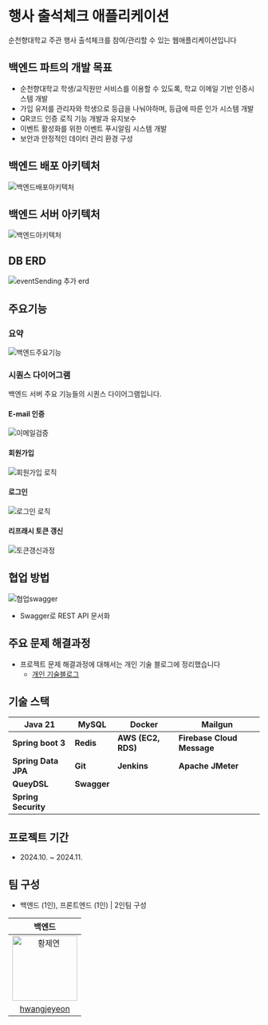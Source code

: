 # 행사 출석체크 애플리케이션
순천향대학교 주관 행사 출석체크를 참여/관리할 수 있는 웹애플리케이션입니다


## 백엔드 파트의 개발 목표
- 순천향대학교 학생/교직원만 서비스를 이용할 수 있도록, 학교 이메일 기반 인증시스템 개발
- 가입 유저를 관리자와 학생으로 등급을 나눠야하며, 등급에 따른 인가 시스템 개발
- QR코드 인증 로직 기능 개발과 유지보수
- 이벤트 활성화를 위한 이벤트 푸시알림 시스템 개발 
- 보안과 안정적인 데이터 관리 환경 구성

## 백엔드 배포 아키텍처
![백엔드배포아키텍처](https://github.com/user-attachments/assets/c521ad83-9620-411f-9b7d-f8ccc72aa40d)

## 백엔드 서버 아키텍처
![백엔드아키텍처](https://github.com/user-attachments/assets/8d3fe22f-0357-478c-8181-4130e73adeed)

## DB ERD
![eventSending 추가 erd](https://github.com/user-attachments/assets/c8be2fd7-7ec8-4d73-8d65-816a6cc6aa26)


## 주요기능
### 요약
![백엔드주요기능](https://github.com/user-attachments/assets/01e3e104-3de0-4e42-baf9-cbc2563309ff)

### 시퀀스 다이어그램
백엔드 서버 주요 기능들의 시퀀스 다이어그램입니다.
#### E-mail 인증
![이메일검증](https://github.com/user-attachments/assets/6c4e4990-cb05-4ee2-a7dc-85254762d42f)

#### 회원가입
![회원가입 로직](https://github.com/user-attachments/assets/012a711d-a3fd-4266-bdb1-198092df2192)

#### 로그인
![로그인 로직](https://github.com/user-attachments/assets/80d4debf-9fb0-44f7-963e-e937baf9f508)

#### 리프래시 토큰 갱신
![토큰갱신과정](https://github.com/user-attachments/assets/dac2bceb-add8-46c7-8d0a-173e477ea671)

## 협업 방법
![협업swagger](https://github.com/user-attachments/assets/1308fbd6-dcea-4493-b135-68172babe7ec)
- Swagger로 REST API 문서화


## 주요 문제 해결과정
- 프로젝트 문제 해결과정에 대해서는 개인 기술 블로그에 정리했습니다
    - [개인 기술블로그](https://velog.io/@hwangjeyeon/series/%ED%94%84%EB%A1%9C%EC%A0%9D%ED%8A%B8-%EC%9D%B4%EC%95%BC%EA%B8%B0)


## 기술 스택
| **Java 21** | **MySQL** | **Docker** | **Mailgun** |
| --- | --- | --- | ---|
| **Spring boot 3** | **Redis** | **AWS (EC2, RDS)** | **Firebase Cloud Message** |
| **Spring Data JPA** | **Git** | **Jenkins** | **Apache JMeter** |
| **QueyDSL** | **Swagger** |  |  |
| **Spring Security** |  |  |  |

## 프로젝트 기간
- 2024.10. ~ 2024.11.

## 팀 구성
- 백엔드 (1인), 프론트엔드 (1인)   |   2인팀 구성

| **백엔드** |
|:------------------------------------------------------------------------------:|
|<img src="https://github.com/user-attachments/assets/fbb50a3d-9b16-48d9-a202-5ceea62d16e0" width=130px alt="황제연">|
|[hwangjeyeon](https://github.com/hwangjeyeon)|
